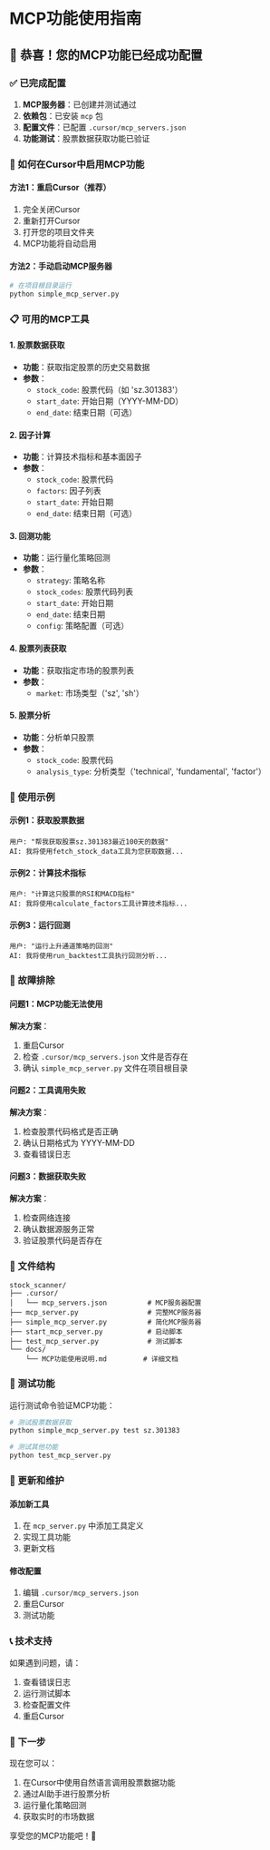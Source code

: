 # MCP功能使用指南

## 🎉 恭喜！您的MCP功能已经成功配置

### ✅ 已完成配置

1. **MCP服务器**：已创建并测试通过
2. **依赖包**：已安装 `mcp` 包
3. **配置文件**：已配置 `.cursor/mcp_servers.json`
4. **功能测试**：股票数据获取功能已验证

### 🚀 如何在Cursor中启用MCP功能

#### 方法1：重启Cursor（推荐）
1. 完全关闭Cursor
2. 重新打开Cursor
3. 打开您的项目文件夹
4. MCP功能将自动启用

#### 方法2：手动启动MCP服务器
```bash
# 在项目根目录运行
python simple_mcp_server.py
```

### 📋 可用的MCP工具

#### 1. 股票数据获取
- **功能**：获取指定股票的历史交易数据
- **参数**：
  - `stock_code`: 股票代码（如 'sz.301383'）
  - `start_date`: 开始日期（YYYY-MM-DD）
  - `end_date`: 结束日期（可选）

#### 2. 因子计算
- **功能**：计算技术指标和基本面因子
- **参数**：
  - `stock_code`: 股票代码
  - `factors`: 因子列表
  - `start_date`: 开始日期
  - `end_date`: 结束日期（可选）

#### 3. 回测功能
- **功能**：运行量化策略回测
- **参数**：
  - `strategy`: 策略名称
  - `stock_codes`: 股票代码列表
  - `start_date`: 开始日期
  - `end_date`: 结束日期
  - `config`: 策略配置（可选）

#### 4. 股票列表获取
- **功能**：获取指定市场的股票列表
- **参数**：
  - `market`: 市场类型（'sz', 'sh'）

#### 5. 股票分析
- **功能**：分析单只股票
- **参数**：
  - `stock_code`: 股票代码
  - `analysis_type`: 分析类型（'technical', 'fundamental', 'factor'）

### 💬 使用示例

#### 示例1：获取股票数据
```
用户: "帮我获取股票sz.301383最近100天的数据"
AI: 我将使用fetch_stock_data工具为您获取数据...
```

#### 示例2：计算技术指标
```
用户: "计算这只股票的RSI和MACD指标"
AI: 我将使用calculate_factors工具计算技术指标...
```

#### 示例3：运行回测
```
用户: "运行上升通道策略的回测"
AI: 我将使用run_backtest工具执行回测分析...
```

### 🔧 故障排除

#### 问题1：MCP功能无法使用
**解决方案**：
1. 重启Cursor
2. 检查 `.cursor/mcp_servers.json` 文件是否存在
3. 确认 `simple_mcp_server.py` 文件在项目根目录

#### 问题2：工具调用失败
**解决方案**：
1. 检查股票代码格式是否正确
2. 确认日期格式为 YYYY-MM-DD
3. 查看错误日志

#### 问题3：数据获取失败
**解决方案**：
1. 检查网络连接
2. 确认数据源服务正常
3. 验证股票代码是否存在

### 📁 文件结构

```
stock_scanner/
├── .cursor/
│   └── mcp_servers.json          # MCP服务器配置
├── mcp_server.py                 # 完整MCP服务器
├── simple_mcp_server.py          # 简化MCP服务器
├── start_mcp_server.py           # 启动脚本
├── test_mcp_server.py            # 测试脚本
└── docs/
    └── MCP功能使用说明.md         # 详细文档
```

### 🧪 测试功能

运行测试命令验证MCP功能：

```bash
# 测试股票数据获取
python simple_mcp_server.py test sz.301383

# 测试其他功能
python test_mcp_server.py
```

### 🔄 更新和维护

#### 添加新工具
1. 在 `mcp_server.py` 中添加工具定义
2. 实现工具功能
3. 更新文档

#### 修改配置
1. 编辑 `.cursor/mcp_servers.json`
2. 重启Cursor
3. 测试功能

### 📞 技术支持

如果遇到问题，请：
1. 查看错误日志
2. 运行测试脚本
3. 检查配置文件
4. 重启Cursor

### 🎯 下一步

现在您可以：
1. 在Cursor中使用自然语言调用股票数据功能
2. 通过AI助手进行股票分析
3. 运行量化策略回测
4. 获取实时的市场数据

享受您的MCP功能吧！🚀
